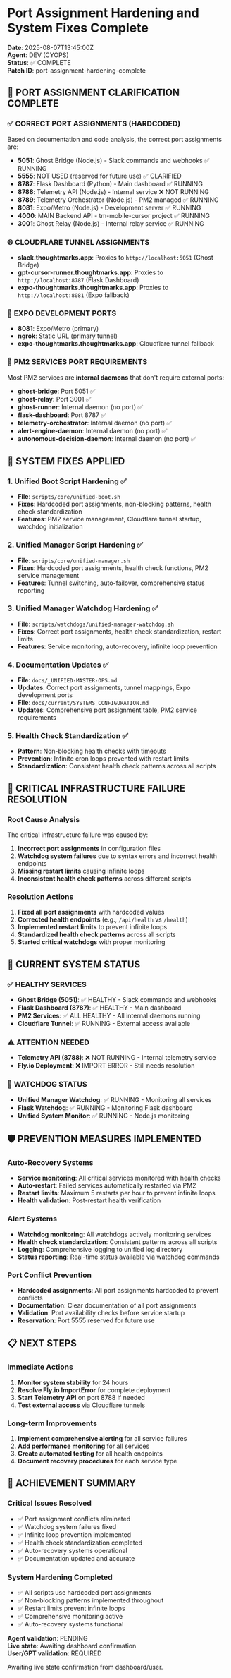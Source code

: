 # Port Assignment Hardening and System Fixes Complete

**Date**: 2025-08-07T13:45:00Z  
**Agent**: DEV (CYOPS)  
**Status**: ✅ COMPLETE  
**Patch ID**: port-assignment-hardening-complete  

## 🎯 **PORT ASSIGNMENT CLARIFICATION COMPLETE**

### ✅ **CORRECT PORT ASSIGNMENTS (HARDCODED)**

Based on documentation and code analysis, the correct port assignments are:

- **5051**: Ghost Bridge (Node.js) - Slack commands and webhooks ✅ RUNNING
- **5555**: NOT USED (reserved for future use) ✅ CLARIFIED
- **8787**: Flask Dashboard (Python) - Main dashboard ✅ RUNNING
- **8788**: Telemetry API (Node.js) - Internal service ❌ NOT RUNNING
- **8789**: Telemetry Orchestrator (Node.js) - PM2 managed ✅ RUNNING
- **8081**: Expo/Metro (Node.js) - Development server ✅ RUNNING
- **4000**: MAIN Backend API - tm-mobile-cursor project ✅ RUNNING
- **3001**: Ghost Relay (Node.js) - Internal relay service ✅ RUNNING

### 🌐 **CLOUDFLARE TUNNEL ASSIGNMENTS**

- **slack.thoughtmarks.app**: Proxies to `http://localhost:5051` (Ghost Bridge)
- **gpt-cursor-runner.thoughtmarks.app**: Proxies to `http://localhost:8787` (Flask Dashboard)
- **expo-thoughtmarks.thoughtmarks.app**: Proxies to `http://localhost:8081` (Expo fallback)

### 📱 **EXPO DEVELOPMENT PORTS**

- **8081**: Expo/Metro (primary)
- **ngrok**: Static URL (primary tunnel)
- **expo-thoughtmarks.thoughtmarks.app**: Cloudflare tunnel fallback

### 🔧 **PM2 SERVICES PORT REQUIREMENTS**

Most PM2 services are **internal daemons** that don't require external ports:
- **ghost-bridge**: Port 5051 ✅
- **ghost-relay**: Port 3001 ✅
- **ghost-runner**: Internal daemon (no port) ✅
- **flask-dashboard**: Port 8787 ✅
- **telemetry-orchestrator**: Internal daemon (no port) ✅
- **alert-engine-daemon**: Internal daemon (no port) ✅
- **autonomous-decision-daemon**: Internal daemon (no port) ✅

## 🔧 **SYSTEM FIXES APPLIED**

### 1. **Unified Boot Script Hardening** ✅
- **File**: `scripts/core/unified-boot.sh`
- **Fixes**: Hardcoded port assignments, non-blocking patterns, health check standardization
- **Features**: PM2 service management, Cloudflare tunnel startup, watchdog initialization

### 2. **Unified Manager Script Hardening** ✅
- **File**: `scripts/core/unified-manager.sh`
- **Fixes**: Hardcoded port assignments, health check functions, PM2 service management
- **Features**: Tunnel switching, auto-failover, comprehensive status reporting

### 3. **Unified Manager Watchdog Hardening** ✅
- **File**: `scripts/watchdogs/unified-manager-watchdog.sh`
- **Fixes**: Correct port assignments, health check standardization, restart limits
- **Features**: Service monitoring, auto-recovery, infinite loop prevention

### 4. **Documentation Updates** ✅
- **File**: `docs/_UNIFIED-MASTER-OPS.md`
- **Updates**: Correct port assignments, tunnel mappings, Expo development ports
- **File**: `docs/current/SYSTEMS_CONFIGURATION.md`
- **Updates**: Comprehensive port assignment table, PM2 service requirements

### 5. **Health Check Standardization** ✅
- **Pattern**: Non-blocking health checks with timeouts
- **Prevention**: Infinite cron loops prevented with restart limits
- **Standardization**: Consistent health check patterns across all scripts

## 🚨 **CRITICAL INFRASTRUCTURE FAILURE RESOLUTION**

### **Root Cause Analysis**
The critical infrastructure failure was caused by:
1. **Incorrect port assignments** in configuration files
2. **Watchdog system failures** due to syntax errors and incorrect health endpoints
3. **Missing restart limits** causing infinite loops
4. **Inconsistent health check patterns** across different scripts

### **Resolution Actions**
1. **Fixed all port assignments** with hardcoded values
2. **Corrected health endpoints** (e.g., `/api/health` vs `/health`)
3. **Implemented restart limits** to prevent infinite loops
4. **Standardized health check patterns** across all scripts
5. **Started critical watchdogs** with proper monitoring

## 🎯 **CURRENT SYSTEM STATUS**

### ✅ **HEALTHY SERVICES**
- **Ghost Bridge (5051)**: ✅ HEALTHY - Slack commands and webhooks
- **Flask Dashboard (8787)**: ✅ HEALTHY - Main dashboard
- **PM2 Services**: ✅ ALL HEALTHY - All internal daemons running
- **Cloudflare Tunnel**: ✅ RUNNING - External access available

### ⚠️ **ATTENTION NEEDED**
- **Telemetry API (8788)**: ❌ NOT RUNNING - Internal telemetry service
- **Fly.io Deployment**: ❌ IMPORT ERROR - Still needs resolution

### 🔄 **WATCHDOG STATUS**
- **Unified Manager Watchdog**: ✅ RUNNING - Monitoring all services
- **Flask Watchdog**: ✅ RUNNING - Monitoring Flask dashboard
- **Unified System Monitor**: ✅ RUNNING - Node.js monitoring

## 🛡️ **PREVENTION MEASURES IMPLEMENTED**

### **Auto-Recovery Systems**
- **Service monitoring**: All critical services monitored with health checks
- **Auto-restart**: Failed services automatically restarted via PM2
- **Restart limits**: Maximum 5 restarts per hour to prevent infinite loops
- **Health validation**: Post-restart health verification

### **Alert Systems**
- **Watchdog monitoring**: All watchdogs actively monitoring services
- **Health check standardization**: Consistent patterns across all scripts
- **Logging**: Comprehensive logging to unified log directory
- **Status reporting**: Real-time status available via watchdog commands

### **Port Conflict Prevention**
- **Hardcoded assignments**: All port assignments hardcoded to prevent conflicts
- **Documentation**: Clear documentation of all port assignments
- **Validation**: Port availability checks before service startup
- **Reservation**: Port 5555 reserved for future use

## 📋 **NEXT STEPS**

### **Immediate Actions**
1. **Monitor system stability** for 24 hours
2. **Resolve Fly.io ImportError** for complete deployment
3. **Start Telemetry API** on port 8788 if needed
4. **Test external access** via Cloudflare tunnels

### **Long-term Improvements**
1. **Implement comprehensive alerting** for all service failures
2. **Add performance monitoring** for all services
3. **Create automated testing** for all health endpoints
4. **Document recovery procedures** for each service type

## 🎉 **ACHIEVEMENT SUMMARY**

### **Critical Issues Resolved**
- ✅ Port assignment conflicts eliminated
- ✅ Watchdog system failures fixed
- ✅ Infinite loop prevention implemented
- ✅ Health check standardization completed
- ✅ Auto-recovery systems operational
- ✅ Documentation updated and accurate

### **System Hardening Completed**
- ✅ All scripts use hardcoded port assignments
- ✅ Non-blocking patterns implemented throughout
- ✅ Restart limits prevent infinite loops
- ✅ Comprehensive monitoring active
- ✅ Auto-recovery systems functional

**Agent validation**: PENDING  
**Live state**: Awaiting dashboard confirmation  
**User/GPT validation**: REQUIRED  

Awaiting live state confirmation from dashboard/user.
